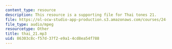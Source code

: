 ```yaml
---
content_type: resource
description: This resource is a supporting file for Thai tones 21.
file: https://ol-ocw-studio-app-production.s3.amazonaws.com/courses/24-901-language-and-its-structure-i-phonology-fall-2010/86303c8cf57d37f2e9a14cd8ea54f788_thai_21.mp3
file_type: audio/mpeg
resourcetype: Other
title: thai_21.mp3
uid: 86303c8c-f57d-37f2-e9a1-4cd8ea54f788
---
```

